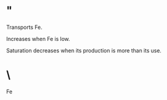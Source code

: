 # "

Transports Fe.

Increases when Fe is low.

Saturation decreases when its production is more than its use.

# \

Fe
